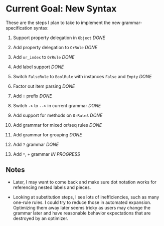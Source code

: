 # Current Goal: New Syntax

These are the steps I plan to take
to implement the new grammar-specification syntax:

1. Support property delegation in `Object` *DONE*

2. Add property delegation to `OrRule` *DONE*

3. Add `or_index` to `OrRule` *DONE*

4. Add label support *DONE*

5. Switch `FalseRule` to `BoolRule` with instances `False` and `Empty` *DONE*

6. Factor out item parsing *DONE*

7. Add `!` prefix *DONE*

8. Switch `->` to `-->` in current grammar *DONE*

9. Add support for methods on `OrRule`s *DONE*

10. Add grammar for mixed or/seq rules *DONE*

11. Add grammar for grouping *DONE*

12. Add `?` grammar *DONE*

13. Add `*`, `+` grammar *IN PROGRESS*

## Notes

* Later, I may want to come back and make sure dot notation works for
  referencing nested labels and pieces.

* Looking at substitution steps, I see lots of inefficiencies, such
  as many one-rule rules. I could try to reduce those in automated
  expansion. Optimizing them away later seems tricky as users may
  change the grammar later and have reasonable behavior expectations
  that are destroyed by an optimizer.

